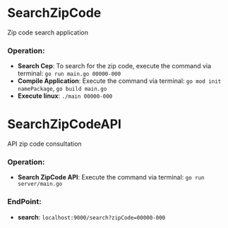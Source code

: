 # SearchZipCode
Zip code search application

### Operation:
* **Search Cep**: To search for the zip code, execute the command via terminal: `go run main.go 00000-000`
* **Compile Application**: Execute the command via terminal: `go mod init namePackage`, `go build main.go` 
* **Execute linux**: `./main 00000-000`

# SearchZipCodeAPI
API zip code consultation

### Operation:
* **Search ZipCode API**: Execute the command via terminal: `go run server/main.go`

### EndPoint:
* **search**: `localhost:9000/search?zipCode=00000-000` 